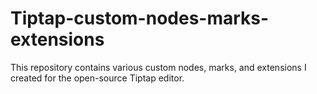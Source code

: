 # Tiptap-custom-nodes-marks-extensions
This repository contains various custom nodes, marks, and extensions I created for the open-source Tiptap editor.
